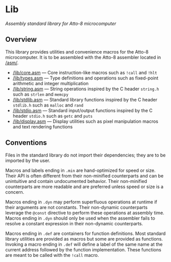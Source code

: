# Lib

_Assembly standard library for Atto-8 microcomputer_

## Overview

This library provides utilities and convenience macros for the Atto-8 microcomputer. It is to be assembled with the Atto-8 assembler located in [/asm/](../asm/).

- [/lib/core.asm](core.asm) &mdash; Core instruction-like macros such as `!call` and `!hlt`
- [/lib/types.asm](types.asm) &mdash; Type definitions and operations such as fixed-point arithmetic and integer multiplication
- [/lib/string.asm](string.asm) &mdash; String operations inspired by the C header `string.h` such as `strlen` and `memcpy`
- [/lib/stdlib.asm](stdlib.asm) &mdash; Standard library functions inspired by the C header `stdlib.h` such as `malloc` and `rand`
- [/lib/stdio.asm](stdio.asm) &mdash; Standard input/output functions inspired by the C header `stdio.h` such as `getc` and `puts`
- [/lib/display.asm](display.asm) &mdash; Display utilities such as pixel manipulation macros and text rendering functions

## Conventions

Files in the standard library do not import their dependencies; they are to be imported by the user.

Macros and labels ending in `.min` are hand-optimized for speed or size. Their API is often different from their non-minified counterparts and can be unintuitive and contain undocumented behavior. Their non-minified counterparts are more readable and are preferred unless speed or size is a concern.

Macros ending in `.dyn` may perform superfluous operations at runtime if their arguments are not constants. Their non-dynamic counterparts leverage the `@const` directive to perform these operations at assembly time. Macros ending in `.dyn` should only be used when the assembler fails to resolve a constant expression in their non-dynamic counterparts.

Macros ending in `.def` are containers for function definitions. Most standard library utilities are provided as macros but some are provided as functions. Invoking a macro ending in `.def` will define a label of the same name at the current address followed by the function implementation. These functions are meant to be called with the `!call` macro.
